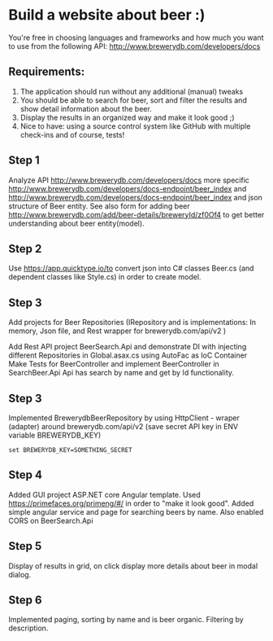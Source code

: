 # Build a website about beer :) 
You're free in choosing languages and frameworks and how much you want to use from the following API: http://www.brewerydb.com/developers/docs

## Requirements:
1. The application should run without any additional (manual) tweaks
2. You should be able to search for beer, sort and filter the results and show detail information about the beer.
3. Display the results in an organized way and make it look good ;)
4. Nice to have: using a source control system like GitHub with multiple check-ins and of course, tests!

## Step 1
Analyze API  http://www.brewerydb.com/developers/docs more specific 
http://www.brewerydb.com/developers/docs-endpoint/beer_index and http://www.brewerydb.com/developers/docs-endpoint/beer_index and json structure of Beer entity.
See also form for adding beer http://www.brewerydb.com/add/beer-details/breweryId/zf0Of4 to get better understanding about beer entity(model).  

## Step 2
 
Use https://app.quicktype.io/to convert json into C# classes Beer.cs (and dependent classes like Style.cs) in order to create model.

## Step 3
 
Add projects for Beer Repositories (IRepository and is implementations: In memory, Json file, and Rest wrapper for brewerydb.com/api/v2 ) 
 
Add Rest API project BeerSearch.Api and demonstrate DI with injecting different Repositories in Global.asax.cs using AutoFac as IoC Container
Make Tests for BeerController and implement BeerController in SearchBeer.Api
Api has search by name and get by Id functionality.

## Step 3
 Implemented BrewerydbBeerRepository by using HttpClient - wraper (adapter) around brewerydb.com/api/v2 (save secret API key in ENV variable BREWERYDB_KEY)
 ```
 set BREWERYDB_KEY=SOMETHING_SECRET
 ``` 

## Step 4 
Added GUI project ASP.NET core Angular template. Used https://primefaces.org/primeng/#/ in order to "make it look good". Added simple angular service and page for searching beers by name.
Also enabled CORS on BeerSearch.Api   

## Step 5 
Display of results in grid, on click display more details about beer in modal dialog.


## Step 6 
Implemented paging, sorting by name and is beer organic. Filtering by description.